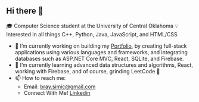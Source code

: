 ## Hi there 👋

🎓 Computer Science student at the University of Central Oklahoma
💡 Interested in all things C++, Python, Java, JavaScript, and HTML/CSS

- 🔭 I’m currently working on building my [Portfolio](https://braysimic.github.io/BraydenSimic.github.io.1/), by creating full-stack applications using various languages and frameworks, and integrating databases such as ASP.NET Core MVC, React, SQLite, and Firebase.
- 🌱 I’m currently learning advanced data structures and algorithms, React, working with Firebase, and of course, grinding LeetCode  🙂
- 📫 How to reach me:
  - Email: bray.simic@gmail.com 
  - Connect With Me! [Linkedin](https://www.linkedin.com/in/brayden-simic-a69537302/)

<!--
**braysimic/braysimic** is a ✨ _special_ ✨ repository because its `README.md` (this file) appears on your GitHub profile.

Here are some ideas to get you started:

- 🔭 I’m currently working on ...
- 🌱 I’m currently learning ...
- 👯 I’m looking to collaborate on ...
- 🤔 I’m looking for help with ...
- 💬 Ask me about ...
- 📫 How to reach me: ...
- 😄 Pronouns: ...
- ⚡ Fun fact: ...
-->
